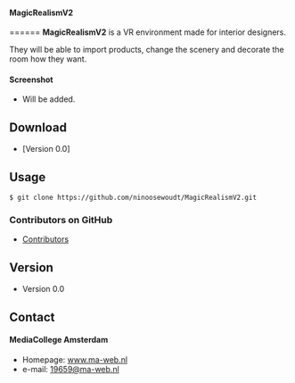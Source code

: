 #### MagicRealismV2
======
**MagicRealismV2** is a VR environment made for interior designers.
    
They will be able to import products, change the scenery and decorate the room how they want.


#### Screenshot
* Will be added.

## Download
* [Version 0.0]

## Usage
```
$ git clone https://github.com/ninoosewoudt/MagicRealismV2.git
```

### Contributors on GitHub
* [Contributors](https://github.com/ninoosewoudt/MagicRealismV2/graphs/contributors)

## Version 
* Version 0.0

## Contact
#### MediaCollege Amsterdam
* Homepage: www.ma-web.nl
* e-mail: 19659@ma-web.nl
